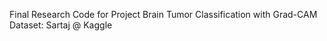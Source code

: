 Final Research Code for Project 
Brain Tumor Classification with Grad-CAM 
Dataset: Sartaj @ Kaggle 
